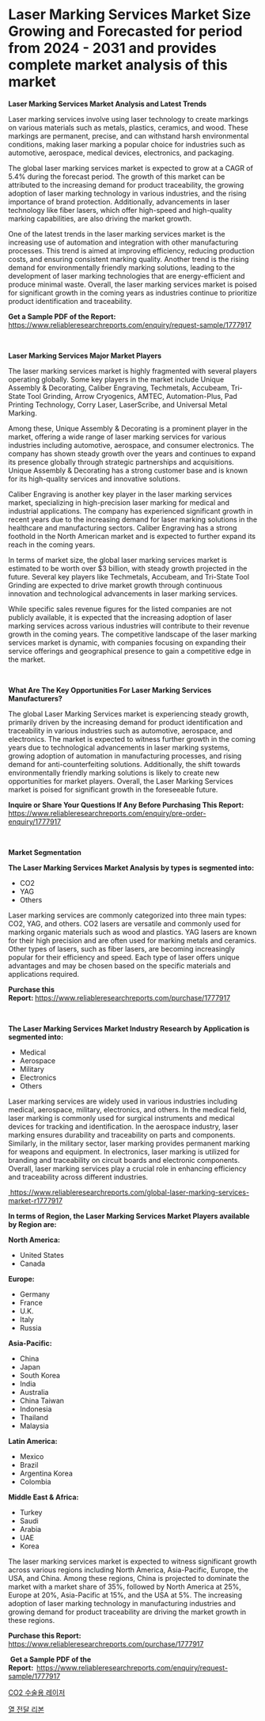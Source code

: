 <p><h1>Laser Marking Services Market Size Growing and Forecasted for period from 2024 - 2031 and provides complete market analysis of this market</h1></p><p><strong>Laser Marking Services Market Analysis and Latest Trends</strong></p>
<p><p>Laser marking services involve using laser technology to create markings on various materials such as metals, plastics, ceramics, and wood. These markings are permanent, precise, and can withstand harsh environmental conditions, making laser marking a popular choice for industries such as automotive, aerospace, medical devices, electronics, and packaging.</p><p>The global laser marking services market is expected to grow at a CAGR of 5.4% during the forecast period. The growth of this market can be attributed to the increasing demand for product traceability, the growing adoption of laser marking technology in various industries, and the rising importance of brand protection. Additionally, advancements in laser technology like fiber lasers, which offer high-speed and high-quality marking capabilities, are also driving the market growth.</p><p>One of the latest trends in the laser marking services market is the increasing use of automation and integration with other manufacturing processes. This trend is aimed at improving efficiency, reducing production costs, and ensuring consistent marking quality. Another trend is the rising demand for environmentally friendly marking solutions, leading to the development of laser marking technologies that are energy-efficient and produce minimal waste. Overall, the laser marking services market is poised for significant growth in the coming years as industries continue to prioritize product identification and traceability.</p></p>
<p><strong>Get a Sample PDF of the Report:&nbsp;</strong> <a href="https://www.reliableresearchreports.com/enquiry/request-sample/1777917">https://www.reliableresearchreports.com/enquiry/request-sample/1777917</a></p>
<p>&nbsp;</p>
<p><strong>Laser Marking Services Major Market Players</strong></p>
<p><p>The laser marking services market is highly fragmented with several players operating globally. Some key players in the market include Unique Assembly & Decorating, Caliber Engraving, Techmetals, Accubeam, Tri-State Tool Grinding, Arrow Cryogenics, AMTEC, Automation-Plus, Pad Printing Technology, Corry Laser, LaserScribe, and Universal Metal Marking.</p><p>Among these, Unique Assembly & Decorating is a prominent player in the market, offering a wide range of laser marking services for various industries including automotive, aerospace, and consumer electronics. The company has shown steady growth over the years and continues to expand its presence globally through strategic partnerships and acquisitions. Unique Assembly & Decorating has a strong customer base and is known for its high-quality services and innovative solutions.</p><p>Caliber Engraving is another key player in the laser marking services market, specializing in high-precision laser marking for medical and industrial applications. The company has experienced significant growth in recent years due to the increasing demand for laser marking solutions in the healthcare and manufacturing sectors. Caliber Engraving has a strong foothold in the North American market and is expected to further expand its reach in the coming years.</p><p>In terms of market size, the global laser marking services market is estimated to be worth over $3 billion, with steady growth projected in the future. Several key players like Techmetals, Accubeam, and Tri-State Tool Grinding are expected to drive market growth through continuous innovation and technological advancements in laser marking services.</p><p>While specific sales revenue figures for the listed companies are not publicly available, it is expected that the increasing adoption of laser marking services across various industries will contribute to their revenue growth in the coming years. The competitive landscape of the laser marking services market is dynamic, with companies focusing on expanding their service offerings and geographical presence to gain a competitive edge in the market.</p></p>
<p>&nbsp;</p>
<p><strong>What Are The Key Opportunities For Laser Marking Services Manufacturers?</strong></p>
<p><p>The global Laser Marking Services market is experiencing steady growth, primarily driven by the increasing demand for product identification and traceability in various industries such as automotive, aerospace, and electronics. The market is expected to witness further growth in the coming years due to technological advancements in laser marking systems, growing adoption of automation in manufacturing processes, and rising demand for anti-counterfeiting solutions. Additionally, the shift towards environmentally friendly marking solutions is likely to create new opportunities for market players. Overall, the Laser Marking Services market is poised for significant growth in the foreseeable future.</p></p>
<p><strong>Inquire or Share Your Questions If Any Before Purchasing This Report:</strong> <a href="https://www.reliableresearchreports.com/enquiry/pre-order-enquiry/1777917">https://www.reliableresearchreports.com/enquiry/pre-order-enquiry/1777917</a></p>
<p>&nbsp;</p>
<p><strong>Market Segmentation</strong></p>
<p><strong>The Laser Marking Services Market Analysis by types is segmented into:</strong></p>
<p><ul><li>CO2</li><li>YAG</li><li>Others</li></ul></p>
<p><p>Laser marking services are commonly categorized into three main types: CO2, YAG, and others. CO2 lasers are versatile and commonly used for marking organic materials such as wood and plastics. YAG lasers are known for their high precision and are often used for marking metals and ceramics. Other types of lasers, such as fiber lasers, are becoming increasingly popular for their efficiency and speed. Each type of laser offers unique advantages and may be chosen based on the specific materials and applications required.</p></p>
<p><strong>Purchase this Report:&nbsp;</strong><a href="https://www.reliableresearchreports.com/purchase/1777917">https://www.reliableresearchreports.com/purchase/1777917</a></p>
<p>&nbsp;</p>
<p><strong>The Laser Marking Services Market Industry Research by Application is segmented into:</strong></p>
<p><ul><li>Medical</li><li>Aerospace</li><li>Military</li><li>Electronics</li><li>Others</li></ul></p>
<p><p>Laser marking services are widely used in various industries including medical, aerospace, military, electronics, and others. In the medical field, laser marking is commonly used for surgical instruments and medical devices for tracking and identification. In the aerospace industry, laser marking ensures durability and traceability on parts and components. Similarly, in the military sector, laser marking provides permanent marking for weapons and equipment. In electronics, laser marking is utilized for branding and traceability on circuit boards and electronic components. Overall, laser marking services play a crucial role in enhancing efficiency and traceability across different industries.</p></p>
<p><a href="https://www.reliableresearchreports.com/global-laser-marking-services-market-r1777917">&nbsp;https://www.reliableresearchreports.com/global-laser-marking-services-market-r1777917</a></p>
<p><strong>In terms of Region, the Laser Marking Services Market Players available by Region are:</strong></p>
<p>
    <p> <strong> North America: </strong>
        <ul>
            <li>United States</li>
            <li>Canada</li>
        </ul>
        </p> 
    <p> <strong> Europe: </strong>
        <ul>
            <li>Germany</li>
            <li>France</li>
            <li>U.K.</li>
            <li>Italy</li>
            <li>Russia</li>
        </ul>
        </p> 
    <p> <strong> Asia-Pacific: </strong>
        <ul>
            <li>China</li>
            <li>Japan</li>
            <li>South Korea</li>
            <li>India</li>
            <li>Australia</li>
            <li>China Taiwan</li>
            <li>Indonesia</li>
            <li>Thailand</li>
            <li>Malaysia</li>
        </ul>
        </p> 
    <p> <strong> Latin America: </strong>
        <ul>
            <li>Mexico</li>
            <li>Brazil</li>
            <li>Argentina Korea</li>
            <li>Colombia</li>
        </ul>
        </p> 
    <p> <strong> Middle East & Africa: </strong>
        <ul>
            <li>Turkey</li>
            <li>Saudi</li>
            <li>Arabia</li>
            <li>UAE</li>
            <li>Korea</li>
        </ul>
    </p>
    </p>
<p><p>The laser marking services market is expected to witness significant growth across various regions including North America, Asia-Pacific, Europe, the USA, and China. Among these regions, China is projected to dominate the market with a market share of 35%, followed by North America at 25%, Europe at 20%, Asia-Pacific at 15%, and the USA at 5%. The increasing adoption of laser marking technology in manufacturing industries and growing demand for product traceability are driving the market growth in these regions.</p></p>
<p><strong>Purchase this Report: </strong><a href="https://www.reliableresearchreports.com/purchase/1777917">https://www.reliableresearchreports.com/purchase/1777917</a></p>
<p>&nbsp;<strong>Get a Sample PDF of the Report:&nbsp;&nbsp;</strong><a href="https://www.reliableresearchreports.com/enquiry/request-sample/1777917">https://www.reliableresearchreports.com/enquiry/request-sample/1777917</a></p>
<p><strong></strong></p>
<p><p><a href="https://medium.com/@sherlock567567/%EC%9D%B4%EC%82%B0%ED%99%94%ED%83%84%EC%86%8C-%EC%88%98%EC%88%A0-%EB%A0%88%EC%9D%B4%EC%A0%80-%EC%8B%9C%EC%9E%A5-%EA%B7%9C%EB%AA%A8-%EB%B0%8F-%EC%8B%9C%EC%9E%A5-%EB%8F%99%ED%96%A5-%EC%99%84%EC%A0%84%ED%95%9C-%EC%82%B0%EC%97%85-%EA%B0%9C%EC%9A%94-2024%EB%85%84%EB%B6%80%ED%84%B0-2031%EB%85%84%EA%B9%8C%EC%A7%80-a33ba408d45f">CO2 수술용 레이저</a></p><p><a href="https://github.com/laholand/Market-Research-Report-List-3/blob/main/264365360494.md">열 전달 리본</a></p></p>